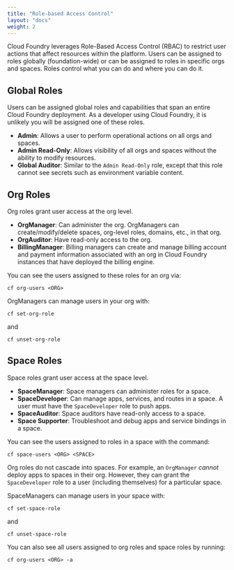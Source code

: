 ```yaml
---
title: "Role-based Access Control"
layout: "docs"
weight: 2
---
```


Cloud Foundry leverages Role-Based Access Control (RBAC) to restrict user actions that affect resources within the platform. Users can be assigned to roles globally (foundation-wide) or can be assigned to roles in specific orgs and spaces. Roles control what you can do and where you can do it.

## Global Roles

Users can be assigned global roles and capabilities that span an entire Cloud Foundry deployment. As a developer using Cloud Foundry, it is unlikely you will be assigned one of these roles.

* **Admin**: Allows a user to perform operational actions on all orgs and spaces.
* **Admin Read-Only**: Allows visibility of all orgs and spaces without the ability to modify resources.
* **Global Auditor**: Similar to the `Admin Read-Only` role, except that this role cannot see secrets such as environment variable content.

## Org Roles

Org roles grant user access at the org level.

* **OrgManager**: Can administer the org. OrgManagers can create/modify/delete spaces, org-level roles, domains, etc., in that org. 
* **OrgAuditor**: Have read-only access to the org.
* **BillingManager**: Billing managers can create and manage billing account and payment information associated with an org in Cloud Foundry instances that have deployed the billing engine.

You can see the users assigned to these roles for an org via:

```
cf org-users <ORG>
```

OrgManagers can manage users in your org with:

```
cf set-org-role
``` 

and

``` 
cf unset-org-role
```

## Space Roles

Space roles grant user access at the space level.

* **SpaceManager**: Space managers can administer roles for a space.
* **SpaceDeveloper**: Can manage apps, services, and routes in a space. A user must have the `SpaceDeveloper` role to push apps.
* **SpaceAuditor**: Space auditors have read-only access to a space.
* **Space Supporter**: Troubleshoot and debug apps and service bindings in a space.

You can see the users assigned to roles in a space with the command:

```
cf space-users <ORG> <SPACE>
```

Org roles do not cascade into spaces. For example, an `OrgManager` *cannot* deploy apps to spaces in their org. However, they can grant the `SpaceDeveloper` role to a user (including themselves) for a particular space.

SpaceManagers can manage users in your space with:

```
cf set-space-role
``` 

and

``` 
cf unset-space-role
```

You can also see all users assigned to org roles and space roles by running:

```
cf org-users <ORG> -a
```
